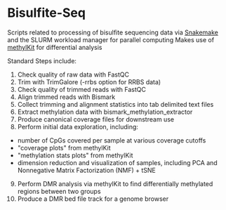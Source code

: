 # Bisulfite-Seq
Scripts related to processing of bisulfite sequencing data via [Snakemake](https://snakemake.readthedocs.io/en/stable/) and the SLURM workload manager for parallel computing
Makes use of [methylKit](https://bioconductor.org/packages/release/bioc/html/methylKit.html) for differential analysis

Standard Steps include:
1. Check quality of raw data with FastQC
2. Trim with TrimGalore (-rrbs option for RRBS data)
3. Check quality of trimmed reads with FastQC
4. Align trimmed reads with Bismark
5. Collect trimming and alignment statistics into tab delimited text files
6. Extract methylation data with bismark_methylation_extractor
7. Produce canonical coverage files for downstream use
8. Perform initial data exploration, including:
  - number of CpGs covered per sample at various coverage cutoffs
  - "coverage plots" from methylKit
  - "methylation stats plots" from methylKit
  - dimension reduction and visualization of samples, including PCA and Nonnegative Matrix Factorization (NMF) + tSNE
9. Perform DMR analysis via methylKit to find differentially methylated regions between two groups
10. Produce a DMR bed file track for a genome browser
